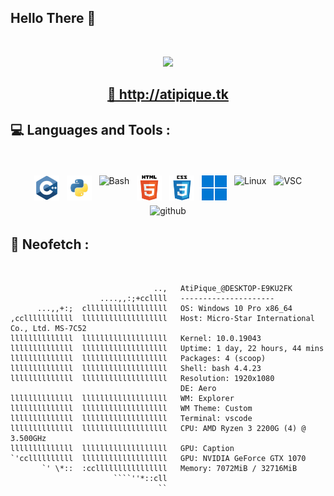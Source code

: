 ## Hello There 👋

<br>
<p align = "center">
  <a href="https://github.com/AtiPiquee">
    <img src="https://discord.c99.nl/widget/theme-2/456142146299494402.png">
  </a>
   
</p>

<h2 align="center"><a href="http://atipique.tk" target="_blank"> 🔗 http://atipique.tk</a></h2>

## 💻 Languages and Tools :

<br>
<p align="center">
<img src="https://raw.githubusercontent.com/github/explore/180320cffc25f4ed1bbdfd33d4db3a66eeeeb358/topics/cpp/cpp.png" alt="CPP" height="40" style="vertical-align:top; margin:4px">
<img src="https://raw.githubusercontent.com/github/explore/80688e429a7d4ef2fca1e82350fe8e3517d3494d/topics/python/python.png" alt="Python" height="40" style="vertical-align:top; margin:4px">
<img src="https://upload.wikimedia.org/wikipedia/commons/thumb/4/4b/Bash_Logo_Colored.svg/1200px-Bash_Logo_Colored.svg.png" alt="Bash" height="40" style="vertical-align:top; margin:4px">
<img src="https://raw.githubusercontent.com/github/explore/80688e429a7d4ef2fca1e82350fe8e3517d3494d/topics/html/html.png" alt="HTML" height="40" style="vertical-align:top; margin:4px">
<img src="https://raw.githubusercontent.com/github/explore/80688e429a7d4ef2fca1e82350fe8e3517d3494d/topics/css/css.png" alt="CSS" height="40" style="vertical-align:top; margin:4px">
<img src="https://raw.githubusercontent.com/github/explore/379d49236d826364be968345e0a085d044108cff/topics/windows/windows.png" alt="Windows10" height="40" style="vertical-align:top; margin:4px">
<img src="https://upload.wikimedia.org/wikipedia/commons/thumb/2/2b/Tux-simple.svg/154px-Tux-simple.svg.png" alt="Linux" height="40" style="vertical-align:top; margin:4px">
<img src="https://upload.wikimedia.org/wikipedia/commons/thumb/9/9a/Visual_Studio_Code_1.35_icon.svg/2048px-Visual_Studio_Code_1.35_icon.svg.png" alt="VSC" height="40" style="vertical-align:top; margin:4px">
<img src="https://cdn-icons-png.flaticon.com/512/25/25231.png" alt="github" height="40" style="vertical-align:top; margin:4px">
</p>

## 🤖 Neofetch :
<br>
  
```
                                ..,   AtiPique_@DESKTOP-E9KU2FK 
                    ....,,:;+ccllll   --------------------- 
      ...,,+:;  cllllllllllllllllll   OS: Windows 10 Pro x86_64 
,cclllllllllll  lllllllllllllllllll   Host: Micro-Star International Co., Ltd. MS-7C52 
llllllllllllll  lllllllllllllllllll   Kernel: 10.0.19043 
llllllllllllll  lllllllllllllllllll   Uptime: 1 day, 22 hours, 44 mins 
llllllllllllll  lllllllllllllllllll   Packages: 4 (scoop) 
llllllllllllll  lllllllllllllllllll   Shell: bash 4.4.23 
llllllllllllll  lllllllllllllllllll   Resolution: 1920x1080 
                                      DE: Aero 
llllllllllllll  lllllllllllllllllll   WM: Explorer 
llllllllllllll  lllllllllllllllllll   WM Theme: Custom 
llllllllllllll  lllllllllllllllllll   Terminal: vscode 
llllllllllllll  lllllllllllllllllll   CPU: AMD Ryzen 3 2200G (4) @ 3.500GHz 
llllllllllllll  lllllllllllllllllll   GPU: Caption 
`'ccllllllllll  lllllllllllllllllll   GPU: NVIDIA GeForce GTX 1070 
       `' \*::  :ccllllllllllllllll   Memory: 7072MiB / 32716MiB
                       ````''*::cll    
                                 ``
  ```

 
